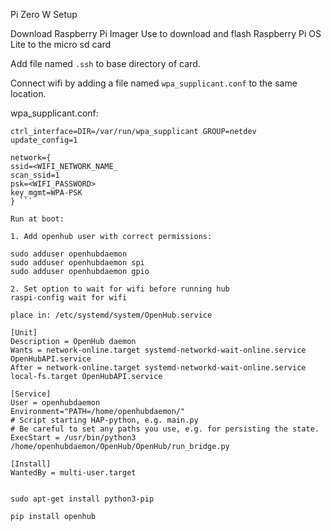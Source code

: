 Pi Zero W Setup

Download Raspberry Pi Imager
Use to download and flash Raspberry Pi OS Lite to the micro sd card

Add file named ```.ssh``` to base directory of card.

Connect wifi by adding a file named ```wpa_supplicant.conf``` to the same location.

wpa_supplicant.conf:

```country=US
ctrl_interface=DIR=/var/run/wpa_supplicant GROUP=netdev
update_config=1

network={
ssid=<WIFI_NETWORK_NAME_
scan_ssid=1
psk=<WIFI_PASSWORD>
key_mgmt=WPA-PSK
} ```

Run at boot:

1. Add openhub user with correct permissions:

sudo adduser openhubdaemon
sudo adduser openhubdaemon spi
sudo adduser openhubdaemon gpio

2. Set option to wait for wifi before running hub
raspi-config wait for wifi

place in: /etc/systemd/system/OpenHub.service

[Unit]
Description = OpenHub daemon
Wants = network-online.target systemd-networkd-wait-online.service OpenHubAPI.service
After = network-online.target systemd-networkd-wait-online.service local-fs.target OpenHubAPI.service

[Service]
User = openhubdaemon
Environment="PATH=/home/openhubdaemon/"
# Script starting HAP-python, e.g. main.py
# Be careful to set any paths you use, e.g. for persisting the state.
ExecStart = /usr/bin/python3 /home/openhubdaemon/OpenHub/OpenHub/run_bridge.py

[Install]
WantedBy = multi-user.target


sudo apt-get install python3-pip

pip install openhub